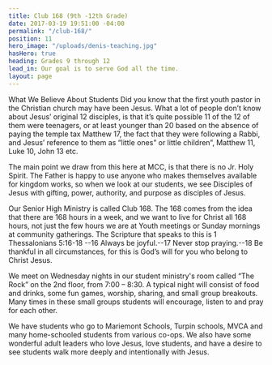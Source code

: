 ```yaml
---
title: Club 168 (9th -12th Grade)
date: 2017-03-19 19:51:00 -04:00
permalink: "/club-168/"
position: 11
hero_image: "/uploads/denis-teaching.jpg"
hasHero: true
heading: Grades 9 through 12
lead_in: Our goal is to serve God all the time.
layout: page
---
```


What We Believe About Students
Did you know that the first youth pastor in the Christian church may have been Jesus. What a lot of people don’t know about Jesus’ original 12 disciples, is that it’s quite possible 11 of the 12 of them were teenagers, or at least younger than 20 based on the absence of paying the temple tax Matthew 17, the fact that they were following a Rabbi, and Jesus’ reference to them as “little ones” or little children”, Matthew 11, Luke 10, John 13 etc.

 The main point we draw from this here at MCC, is that there is no Jr. Holy Spirit. The Father is happy to use anyone who makes themselves available for kingdom works, so when we look at our students, we see Disciples of Jesus with gifting, power, authority, and purpose as disciples of Jesus.

Our Senior High Ministry is called Club 168. The 168 comes from the idea that there are 168 hours in a week, and we want to live for Christ all 168 hours, not just the few hours we are at Youth meetings or Sunday mornings at community gatherings. The Scripture that speaks to this is  1 Thessalonians 5:16-18 --16 Always be joyful.--17 Never stop praying.--18 Be thankful in all circumstances, for this is God’s will for you who belong to Christ Jesus.

We meet on Wednesday nights in our student ministry's room called “The Rock” on the 2nd floor, from 7:00 – 8:30. A typical night will consist of food and drinks, some fun games, worship, sharing, and small group breakouts. Many times in these small groups students will encourage, listen to and pray for each other.

We have students who go to Mariemont Schools, Turpin schools, MVCA and many home-schooled students from various co-ops. We also have some wonderful adult leaders who love Jesus, love students, and have a desire to see students walk more deeply and intentionally with Jesus.
